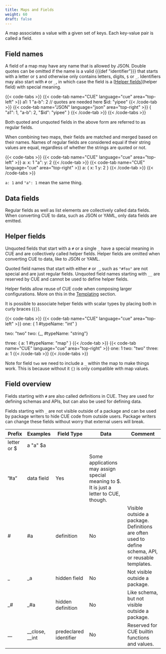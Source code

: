 ```yaml
---
title: Maps and Fields
weight: 60
draft: false
---
```


A map associates a value with a given set of keys. Each key-value pair is called a field.

## Field names

A field of a map may have any name that is allowed by JSON.
Double quotes can be omitted if the name is a valid {{{def "identifier"}}} that
starts with a letter or `$` and otherwise only contains letters, digits, `$` or `_`.
Identifiers may also start with `#` or `_`, in which case the field is a [[Helper fields](Data%201b448a6f417b4e08b2d41b3b33cf2a45.md)](helper field) with special meaning.

{{< code-tabs >}}
{{< code-tab name="CUE" language="cue"  area="top-left" >}}
a1:    1
"a-b": 2 // quotes are needed here
$id:   "yipee"
{{< /code-tab >}}
{{< code-tab name="JSON" language="json"  area="top-right" >}}
{
    "a1": 1,
    "a-b": 2,
    "$id": "yipee"
}
{{< /code-tab >}}
{{< /code-tabs >}}

Both quoted and unquoted fields in the above form are referred to as regular fields.

When combining two maps, their fields are matched and merged based on their names.
Names of regular fields are considered equal if their string values are equal, regardless of whether the strings are quoted or not.

{{< code-tabs >}}
{{< code-tab name="CUE" language="cue"  area="top-left" >}}
a: x:   1
"a": y: 2
{{< /code-tab >}}
{{< code-tab name="CUE" language="cue"  area="top-right" >}}
a: {
	x: 1
	y: 2
}
{{< /code-tab >}}
{{< /code-tabs >}}

`a: 1` and `"a": 1` mean the same thing.

## Data fields

Regular fields as well as list elements are collectively called data fields.
When converting CUE to data, such as JSON or YAML, only data fields are emitted.

## Helper fields

Unquoted fields that start with a `#` or a single `_` have a special meaning in CUE and are collectively called helper fields.
Helper fields are omitted when converting CUE to data, like to JSON or YAML.

Quoted field names that start with either `#` or `_`, such as `"#foo"` are not special and are just regular fields.
Unquoted field names starting with `__` are reserved by CUE and cannot be used to define helper fields.

Helper fields allow reuse of CUE code when composing larger configurations.
More on this in the [Templating](Templating%20f4e21af73d744a77aa2c91203a8dbe4f.md) section.

It is possible to associate helper fields with scalar types by placing both in curly braces (`{}`).

{{< code-tabs >}}
{{< code-tab name="CUE" language="cue"  area="top-left" >}}
one: {
	1
	#typeName: "int"
}

two: "two"
two: {_, #typeName: "string"}

three: {
	a:         1
	#typeName: "map"
}
{{< /code-tab >}}
{{< code-tab name="CUE" language="cue"  area="top-right" >}}
one: 1
two: "two"
three: a: 1
{{< /code-tab >}}
{{< /code-tabs >}}

Note for field `two` we need to include a `_` within the map to make things work.
This is because without it `{}` is only compatible with map values.

## Field overview

Fields starting with `#` are also called definitions in CUE.
They are used for defining schemas and APIs, but can also be used for defining data.

Fields starting with `_` are not visible outside of a package and can be used by package writers to hide CUE code from outside users.
Package writers can change these fields without worry that external users will break.

| Prefix | Examples | Field Type | Data | Comment |
| --- | --- | --- | --- | --- |
| letter or $ | a "a" $a
”#a” | data field | Yes | Some applications may assign special meaning to $. It is just a letter to CUE, though. |
| # | #a | definition | No | Visible outside a package. Definitions are often used to define schema, API, or reusable templates. |
| _ | _a | hidden field | No | Not visible outside a package. |
| _# | _#a | hidden definition | No | Like schema, but not visible outside a package. |
| __ | __close, __int | predeclared identifier | No | Reserved for CUE builtin functions and values. |


